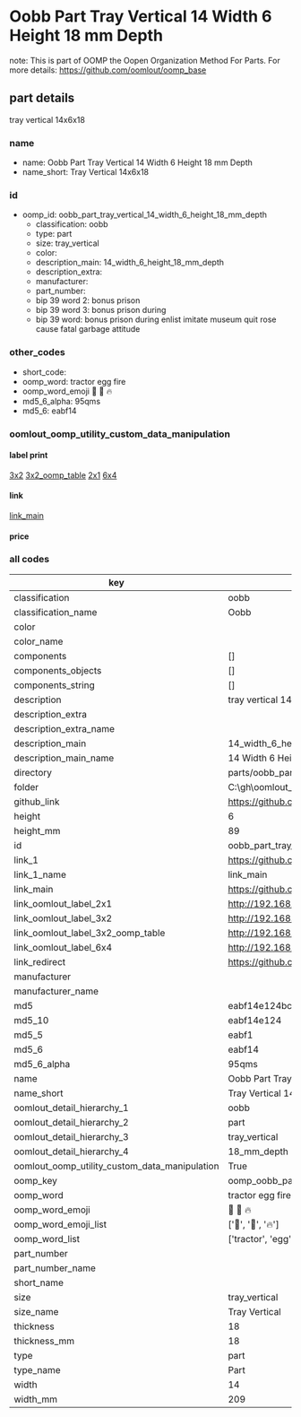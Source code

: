 # Oobb Part Tray Vertical 14 Width 6 Height 18 mm Depth  

note: This is part of OOMP the Oopen Organization Method For Parts. For more details: https://github.com/oomlout/oomp_base

##  part details
  



tray vertical 14x6x18



### name
* name: Oobb Part Tray Vertical 14 Width 6 Height 18 mm Depth
* name_short: Tray Vertical 14x6x18 
### id
* oomp_id: oobb_part_tray_vertical_14_width_6_height_18_mm_depth
  * classification: oobb
  * type: part
  * size: tray_vertical
  * color: 
  * description_main: 14_width_6_height_18_mm_depth
  * description_extra: 
  * manufacturer: 
  * part_number: 
  * bip 39 word 2: bonus prison
  * bip 39 word 3: bonus prison during
  * bip 39 word: bonus prison during enlist imitate museum quit rose cause fatal garbage attitude

### other_codes
* short_code: 
* oomp_word: tractor egg fire
* oomp_word_emoji :tractor: :egg: :fire:
* md5_6_alpha: 95qms
* md5_6: eabf14






### oomlout_oomp_utility_custom_data_manipulation
#### label print
[3x2](http://192.168.1.245:1112/?label=oomp%2095qms)
[3x2_oomp_table](http://192.168.1.108:1112/?label=oomp%2095qms)
[2x1](http://192.168.1.242:1112/?label=oomp%2095qms)
[6x4](http://192.168.1.55:1112/?label=oomp%2095qms)    

#### link

[link_main](https://github.com/oomlout/oomlout_oobb_version_4_generated_parts/tree/main/navigation_oomp/oobb/part/tray_vertical/14_width_6_height_18_mm_depth/part)                              

#### price







### all codes 
| key | value |  
| --- | --- |  
| classification | oobb |  
| classification_name | Oobb |  
| color |  |  
| color_name |  |  
| components | [] |  
| components_objects | [] |  
| components_string | [] |  
| description | tray vertical 14x6x18 |  
| description_extra |  |  
| description_extra_name |  |  
| description_main | 14_width_6_height_18_mm_depth |  
| description_main_name | 14 Width 6 Height 18 mm Depth |  
| directory | parts/oobb_part_tray_vertical_14_width_6_height_18_mm_depth |  
| folder | C:\gh\oomlout_oobb_version_4_generated_parts\parts\oobb_part_tray_vertical_14_width_6_height_18_mm_depth |  
| github_link | https://github.com/oomlout/oomlout_oomp_part_src/tree/main/parts/oobb_part_tray_vertical_14_width_6_height_18_mm_depth |  
| height | 6 |  
| height_mm | 89 |  
| id | oobb_part_tray_vertical_14_width_6_height_18_mm_depth |  
| link_1 | https://github.com/oomlout/oomlout_oobb_version_4_generated_parts/tree/main/navigation_oomp/oobb/part/tray_vertical/14_width_6_height_18_mm_depth/part |  
| link_1_name | link_main |  
| link_main | https://github.com/oomlout/oomlout_oobb_version_4_generated_parts/tree/main/navigation_oomp/oobb/part/tray_vertical/14_width_6_height_18_mm_depth/part |  
| link_oomlout_label_2x1 | http://192.168.1.242:1112/?label=oomp%2095qms |  
| link_oomlout_label_3x2 | http://192.168.1.245:1112/?label=oomp%2095qms |  
| link_oomlout_label_3x2_oomp_table | http://192.168.1.108:1112/?label=oomp%2095qms |  
| link_oomlout_label_6x4 | http://192.168.1.55:1112/?label=oomp%2095qms |  
| link_redirect | https://github.com/oomlout/oomlout_oobb_version_4_generated_parts/tree/main/parts/oobb_tray_vertical_14_06_18 |  
| manufacturer |  |  
| manufacturer_name |  |  
| md5 | eabf14e124bc15fa46b8b4ac886ac0cb |  
| md5_10 | eabf14e124 |  
| md5_5 | eabf1 |  
| md5_6 | eabf14 |  
| md5_6_alpha | 95qms |  
| name | Oobb Part Tray Vertical 14 Width 6 Height 18 mm Depth |  
| name_short | Tray Vertical 14x6x18  |  
| oomlout_detail_hierarchy_1 | oobb |  
| oomlout_detail_hierarchy_2 | part |  
| oomlout_detail_hierarchy_3 | tray_vertical |  
| oomlout_detail_hierarchy_4 | 18_mm_depth |  
| oomlout_oomp_utility_custom_data_manipulation | True |  
| oomp_key | oomp_oobb_part_tray_vertical_14_width_6_height_18_mm_depth |  
| oomp_word | tractor egg fire |  
| oomp_word_emoji | :tractor: :egg: :fire: |  
| oomp_word_emoji_list | [':tractor:', ':egg:', ':fire:'] |  
| oomp_word_list | ['tractor', 'egg', 'fire'] |  
| part_number |  |  
| part_number_name |  |  
| short_name |  |  
| size | tray_vertical |  
| size_name | Tray Vertical |  
| thickness | 18 |  
| thickness_mm | 18 |  
| type | part |  
| type_name | Part |  
| width | 14 |  
| width_mm | 209 |  
